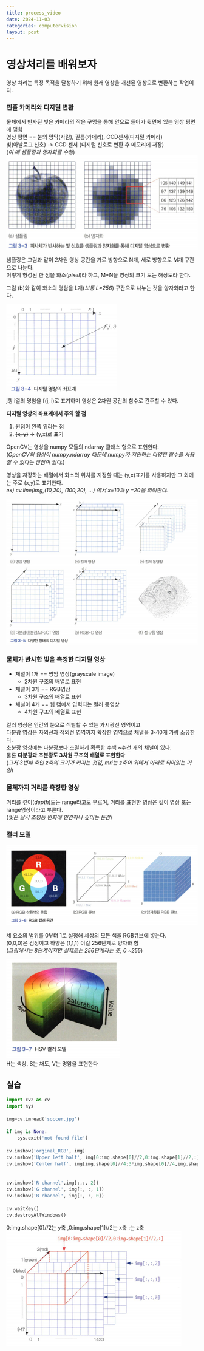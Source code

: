 ```yaml
---
title: process_video
date: 2024-11-03
categories: computervision
layout: post
---
```

# 영상처리를 배워보자
영상 처리는 특정 목적을 달성하기 위해 원래 영상을 개선된 영상으로 변환하는 작업이다.  

### 핀홀 카메라와 디지털 변환
물체에서 반사된 빛은 카메라의 작은 구멍을 통해 안으로 들어가 뒷면에 있는 영상 평면에 맺힘  
영상 평면 == 눈의 망막(사람), 필름(카메라), CCD센서(디지털 카메라)  
빛(아날로그 신호) -> CCD 센서 (디지털 신호로 변환 후 메모리에 저장)  
(*이 때 샘플링과 양자화를 수행*)  
![samplingNquantization](../../assets/hnv/samplingNquantization.png)

샘플링은 그림과 같이 2차원 영상 공간을 가로 방향으로 N개, 세로 방향으로 M개 구간으로 나눈다.  
이렇게 형성된 한 점을 화소(*pixel*)라 하고, M*N을 영상의 크기 도는 해상도라 한다.  

그림 (b)와 같이 화소의 명암을 L개(*보통 L=256*) 구간으로 나누는 것을 양자화라고 한다.   

![alt text](image.png)  
j행 i열의 명암을 f(j, i)로 표기하며 영상은 2차원 공간의 함수로 간주할 수 있다.  

**디지털 영상의 좌표계에서 주의 할 점**

1. 원점이 왼쪽 위라는 점
2. ~~(x, y)~~ -> (y,x)로 표기

OpenCV는 영상을 numpy 모듈의 ndarray 클래스 형으로 표현한다.  
(*OpenCV의 영상이 numpy.ndarray 대문에 numpy가 지원하는 다양한 함수를 사용할 수 있다는 장점이 있다.*)

영상을 저장하는 배열에서 화소의 위치를 지정할 때는 (y,x)표기를 사용하지만 그 외에는 주로 (x,y)로 표기한다.  
*ex) cv.line(img,(10,20), (100,20), ...) 에서 x=10과 y =20을 의미한다.*  

![alt text](image-1.png)
### 물체가 반사한 빛을 측정한 디지털 영상

- 채널이 1개 == 명암 영상(grayscale image)
    - 2차원 구조의 배열로 표현
- 채널이 3개 == RGB영상
    - 3차원 구조의 배열로 표현 
- 채널이 4개 == 웹 캠에서 입력되는 컬러 동영상
    - 4차원 구조의 배열로 표현

컬러 영상은 인간의 눈으로 식별할 수 있는 가시광선 영역이고  
다분광 영상은 자외선과 적외선 영역까지 확장한 영역으로 채널을 3~10개 가량 소유한다.  
초분광 영상에는 다분광보다 조밀하게 획득한 수백 ~수천 개의 채널이 있다.  
물론 **다분광과 초분광도 3차원 구조의 배열로 표현한다**  
(*그저 3번째 축인 z축의 크기가 커지는 것임, mri는 z축이 위에서 아래로 되어있는 거임*)  

### 물체까지 거리를 측정한 영상 
거리를 깊이(*depth*)도는 range라고도 부르며, 거리를 표현한 영상은 깊이 영상 또는 range영상이라고 부른다.  
(*빛은 날시 조명등 변화에 민감하나 깊이는 둔감*)


### 컬러 모델
![alt text](image-2.png)

세 요소의 범위를 0부터 1로 설정해 세상의 모든 색을 RGB큐브에 넣는다.  
(0,0,0)은 검정이고 하양은 (1,1,1) 이걸 256단계로 양자화 함  
(*그림에서는 8단계이지만 실제로는 256단계라는 뜻, 0 ~255*)

![alt text](image-3.png)  
H는 색상, S는 채도, V는 명암을 표현한다

실습
--
```python
import cv2 as cv
import sys

img=cv.imread('soccer.jpg')

if img is None:
    sys.exit('not found file')

cv.imshow('orginal_RGB', img)
cv.imshow('Upper left half', img[0:img.shape[0]//2,0:img.shape[1]//2,:])
cv.imshow('Center half', img[img.shape[0]//4:3*img.shape[0]//4,img.shape[1]//4,:])


cv.imshow('R channel',img[:,:, 2])
cv.imshow('G channel', img[:, :, 1])
cv.imshow('B channel', img[:, :, 0])

cv.waitKey()
cv.destroyAllWindows()
```
0:img.shape[0]//2는 y축 ,0:img.shape[1]//2는 x축 :는 z축  
![alt text](image-4.png)